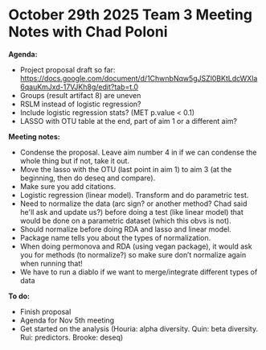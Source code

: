 # October 29th 2025 Team 3 Meeting Notes with Chad Poloni

**Agenda:**
- Project proposal draft so far: https://docs.google.com/document/d/1ChwnbNqw5gJSZl0BKtLdcWXla6qauKmJxd-17VJKh8g/edit?tab=t.0
- Groups (result artifact 8) are uneven
- RSLM instead of logistic regression?
- Include logistic regression stats? (MET p.value < 0.1)
- LASSO with OTU table at the end, part of aim 1 or a different aim?

**Meeting notes:**
- Condense the proposal. Leave aim number 4 in if we can condense the whole thing but if not, take it out. 
- Move the lasso with the OTU (last point in aim 1) to aim 3 (at the beginning, then do deseq and compare).
- Make sure you add citations.
- Logistic regression (linear model). Transform and do parametric test.
- Need to normalize the data (arc sign? or another method? Chad said he'll ask and update us?) before doing a test (like linear model) that would be done on a parametric dataset (which this obvs is not). 
- Should normalize before doing RDA and lasso and linear model.
- Package name tells you about the types of normalization.
- When doing permonova and RDA (using vegan package), it would ask you for methods (to normalize?) so make sure don’t normalize again when running that!
- We have to run a diablo if we want to merge/integrate different types of data

**To do:**
- Finish proposal
- Agenda for Nov 5th meeting
- Get started on the analysis (Houria: alpha diversity. Quin: beta diversity. Rui: predictors. Brooke: deseq)
